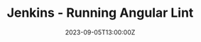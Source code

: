 ---
categories: ["jenkins", "angular"]
date: 2023-09-05T13:00:00Z
published: false
title: "Jenkins - Running Angular Lint"
url: '/jenkins-angular-lint'
---